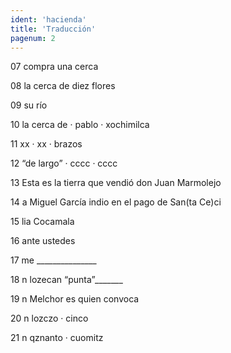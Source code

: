 ```yaml
---
ident: 'hacienda'
title: 'Traducción'
pagenum: 2
---
```

07	compra una cerca

08	la cerca de diez flores

09	su río

10	la cerca de · pablo · xochimilca 

11	xx · xx · brazos

12	“de largo” · cccc · cccc




13	Esta es la tierra que vendió don Juan Marmolejo

14	a Miguel García indio en el pago de San(ta Ce)ci 

15	lia Cocamala



16	ante ustedes

17	me _______________

18	n	lozecan “punta”_______

19	n	Melchor es quien convoca 

20	n	lozczo · cinco

21	n	qznanto · cuomitz 
